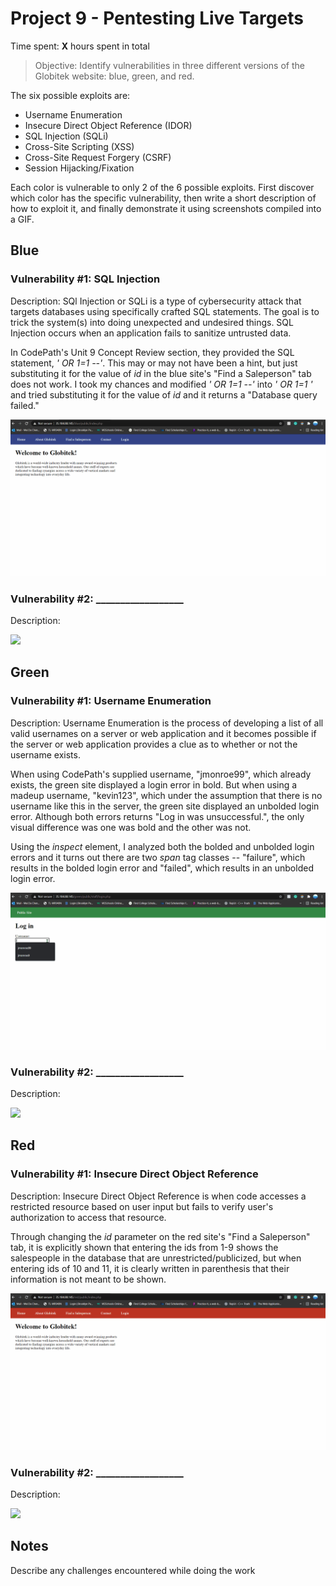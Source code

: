 # Project 9 - Pentesting Live Targets

Time spent: **X** hours spent in total

> Objective: Identify vulnerabilities in three different versions of the Globitek website: blue, green, and red.

The six possible exploits are:

* Username Enumeration
* Insecure Direct Object Reference (IDOR)
* SQL Injection (SQLi)
* Cross-Site Scripting (XSS)
* Cross-Site Request Forgery (CSRF)
* Session Hijacking/Fixation

Each color is vulnerable to only 2 of the 6 possible exploits. First discover which color has the specific vulnerability, then write a short description of how to exploit it, and finally demonstrate it using screenshots compiled into a GIF.

## Blue

### Vulnerability #1: SQL Injection

Description: SQl Injection or SQLi is a type of cybersecurity attack that targets databases using specifically crafted SQL statements. The goal is to trick the system(s) into doing unexpected and undesired things. SQL Injection occurs when an application fails to sanitize untrusted data.

In CodePath's Unit 9 Concept Review section, they provided the SQL statement, _' OR 1=1 --'_. This may or may not have been a hint, but just substituting it for the value of _id_ in the blue site's "Find a Saleperson" tab does not work. I took my chances and modified _' OR 1=1 --'_ into _' OR 1=1 '_ and tried substituting it for the value of _id_ and it returns a "Database query failed."

<img src="sql_injection.gif">

### Vulnerability #2: __________________

Description:

<img src="blue-vuln2.gif">

## Green

### Vulnerability #1: Username Enumeration

Description:
Username Enumeration is the process of developing a list of all valid usernames on a server or web application and it becomes possible if the server or web application provides a clue as to whether or not the username exists.

When using CodePath's supplied username, "jmonroe99", which already exists, the green site displayed a login error in bold.
But when using a madeup username, "kevin123", which under the assumption that there is no username like this in the server, the green site displayed an unbolded login error.
Although both errors returns "Log in was unsuccessful.", the only visual difference was one was bold and the other was not.

Using the _inspect_ element, I analyzed both the bolded and unbolded login errors and it turns out there are two _span_ tag classes -- "failure", which results in the bolded login error and "failed", which results in an unbolded login error.

<img src="username_enumeration.gif">

### Vulnerability #2: __________________

Description:

<img src="green-vuln2.gif">


## Red

### Vulnerability #1: Insecure Direct Object Reference

Description: Insecure Direct Object Reference is when code accesses a restricted resource based on user input but fails to verify user's authorization to access that resource.

Through changing the _id_ parameter on the red site's "Find a Saleperson" tab, it is explicitly shown that entering the ids from 1-9 shows the salespeople in the database that are unrestricted/publicized, but when entering ids of 10 and 11, it is clearly written in parenthesis that their information is not meant to be shown.

<img src="insecure_direct_object_reference.gif">

### Vulnerability #2: __________________

Description:

<img src="red-vuln2.gif">


## Notes

Describe any challenges encountered while doing the work

